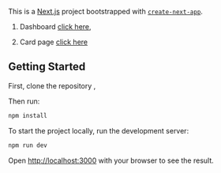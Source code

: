 This is a [Next.js](https://nextjs.org/) project bootstrapped with [`create-next-app`](https://github.com/vercel/next.js/tree/canary/packages/create-next-app).

1. Dashboard [click here](https://dashboard-git-main-ezejioforcosmas-gmailcom.vercel.app/),

2. Card page [click here](https://dashboard-git-main-ezejioforcosmas-gmailcom.vercel.app/cards)

## Getting Started

First, clone the repository ,

Then run:

```bash
npm install
```

To start the project locally, run the development server:

```bash
npm run dev

```

Open [http://localhost:3000](http://localhost:3000) with your browser to see the result.

